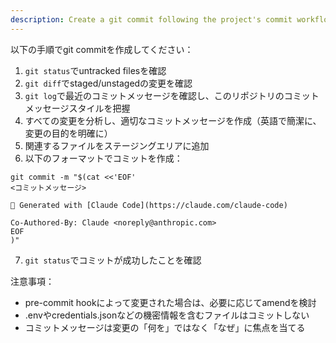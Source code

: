 ```yaml
---
description: Create a git commit following the project's commit workflow
---
```


以下の手順でgit commitを作成してください：

1. `git status`でuntracked filesを確認
2. `git diff`でstaged/unstagedの変更を確認
3. `git log`で最近のコミットメッセージを確認し、このリポジトリのコミットメッセージスタイルを把握
4. すべての変更を分析し、適切なコミットメッセージを作成（英語で簡潔に、変更の目的を明確に）
5. 関連するファイルをステージングエリアに追加
6. 以下のフォーマットでコミットを作成：

```
git commit -m "$(cat <<'EOF'
<コミットメッセージ>

🤖 Generated with [Claude Code](https://claude.com/claude-code)

Co-Authored-By: Claude <noreply@anthropic.com>
EOF
)"
```

7. `git status`でコミットが成功したことを確認

注意事項：
- pre-commit hookによって変更された場合は、必要に応じてamendを検討
- .envやcredentials.jsonなどの機密情報を含むファイルはコミットしない
- コミットメッセージは変更の「何を」ではなく「なぜ」に焦点を当てる
